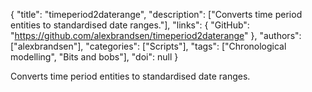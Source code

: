 {
  "title": "timeperiod2daterange",
  "description": ["Converts time period entities to standardised date ranges."],
  "links": {
    "GitHub": "https://github.com/alexbrandsen/timeperiod2daterange"
  },
  "authors": ["alexbrandsen"],
  "categories": ["Scripts"],
  "tags": ["Chronological modelling", "Bits and bobs"],
  "doi": null
}

<!-- Generated by csv2md.R – do not edit by hand -->

Converts time period entities to standardised date ranges.